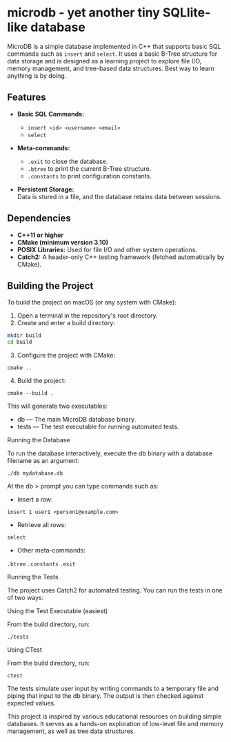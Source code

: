 # microdb - yet another tiny SQLlite-like database

MicroDB is a simple database implemented in C++ that supports basic SQL commands such as `insert` and `select`. It uses a basic B-Tree structure for data storage and is designed as a learning project to explore file I/O, memory management, and tree-based data structures. Best way to learn anything is by doing.

## Features

- **Basic SQL Commands:**  
  - `insert <id> <username> <email>`  
  - `select`

- **Meta-commands:**  
  - `.exit` to close the database.  
  - `.btree` to print the current B-Tree structure.  
  - `.constants` to print configuration constants.

- **Persistent Storage:**  
  Data is stored in a file, and the database retains data between sessions.

## Dependencies

- **C++11 or higher**
- **CMake (minimum version 3.10)**
- **POSIX Libraries:** Used for file I/O and other system operations.
- **Catch2:** A header-only C++ testing framework (fetched automatically by CMake).

## Building the Project

To build the project on macOS (or any system with CMake):

1. Open a terminal in the repository's root directory.
2. Create and enter a build directory:

 ```bash
 mkdir build
 cd build
```

3. Configure the project with CMake:

`cmake ..`

 4. Build the project:

`cmake --build .`

This will generate two executables:
- db — The main MicroDB database binary.
- tests — The test executable for running automated tests.

Running the Database

To run the database interactively, execute the db binary with a database filename as an argument:

`./db mydatabase.db`

At the db > prompt you can type commands such as:
- Insert a row:

`insert 1 user1 <person1@example.com>`

- Retrieve all rows:

`select`

- Other meta-commands:

`.btree`
`.constants`
`.exit`

Running the Tests

The project uses Catch2 for automated testing. You can run the tests in one of two ways:

Using the Test Executable (easiest)

From the build directory, run:

`./tests`

Using CTest

From the build directory, run:

`ctest`

The tests simulate user input by writing commands to a temporary file and piping that input to the db binary. The output is then checked against expected values.

This project is inspired by various educational resources on building simple databases. It serves as a hands-on exploration of low-level file and memory management, as well as tree data structures.
